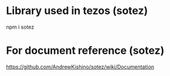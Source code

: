 # Library used in tezos (sotez) 
  npm i sotez
# For document reference (sotez)
  https://github.com/AndrewKishino/sotez/wiki/Documentation
